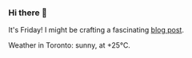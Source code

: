 ### Hi there :wave:

It's Friday! I might be crafting a fascinating [blog post](https://www.benjaminwuethrich.dev).

Weather in Toronto: sunny, at +25°C.
